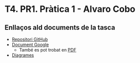 # T4. PR1. Pràtica 1 - Alvaro Cobo
## Enllaços ald documents de la tasca
- [Repositori GitHub](https://github.com/alCobo01/T4-PR1_Practica1)
- [Document Google](https://docs.google.com/document/d/1y1jdsYgzPVZIqYZkk17JizZ4YX82FP-z4dM8xT_izf0/edit?usp=sharing)
    - També es pot trobat en [PDF](docs/cambiaruta.pdf)
- [Diagrames](docs/)